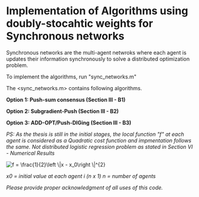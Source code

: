 # Implementation of Algorithms using doubly-stocahtic weights for Synchronous networks

Synchronous networks are the multi-agent netwroks where each agent is updates their information synchronously to solve a distributed optimization problem.

To implement the algorithms, run "sync_networks.m"

The <sync_networks.m> contains following algorithms.

**Option 1: Push-sum consensus (Section III - B1)**

**Option 2: Subgradient-Push  (Section III - B2)**

**Option 3: ADD-OPT/Push-DIGing (Section III - B3)**


*PS: As the thesis is still in the initial stages, the local function "f" at each agent is considered as a Quadratic cost function and impmentation follows the same.  Not distributed logistic regression problem as stated in Section VI - Numerical Results*

<img src="https://latex.codecogs.com/gif.latex?f&space;=&space;\frac{1}{2}\left&space;\|x&space;-&space;x_0\right&space;\|^{2}" title="f = \frac{1}{2}\left \|x - x_0\right \|^{2}" />

*x0 = initial value at each agent i (n x 1)*
*n = number of agents*

*Please provide proper acknowledgment of all uses of this code.*


